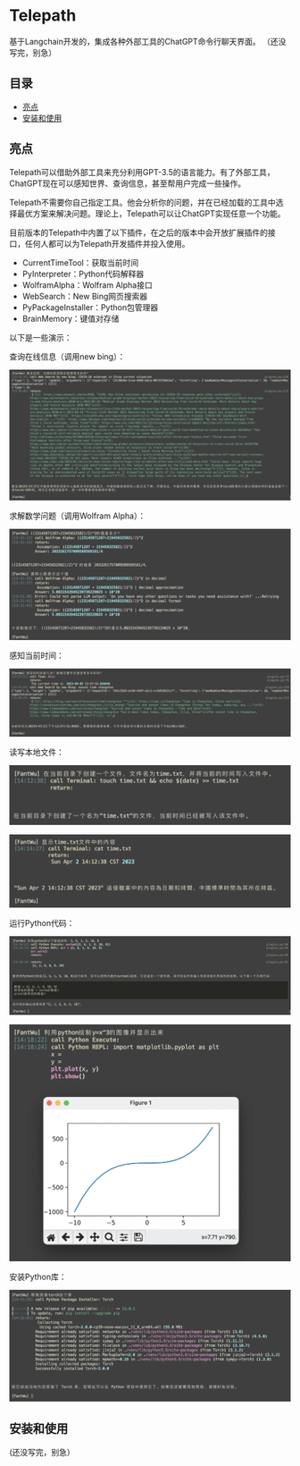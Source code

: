 # Telepath
基于Langchain开发的，集成各种外部工具的ChatGPT命令行聊天界面。
（还没写完，别急）

## 目录

- [亮点](#亮点)
- [安装和使用](#安装和使用)

## 亮点

Telepath可以借助外部工具来充分利用GPT-3.5的语言能力。有了外部工具，ChatGPT现在可以感知世界、查询信息，甚至帮用户完成一些操作。

Telepath不需要你自己指定工具。他会分析你的问题，并在已经加载的工具中选择最优方案来解决问题。理论上，Telepath可以让ChatGPT实现任意一个功能。

目前版本的Telepath中内置了以下插件，在之后的版本中会开放扩展插件的接口，任何人都可以为Telepath开发插件并投入使用。

- CurrentTimeTool：获取当前时间
- PyInterpreter：Python代码解释器
- WolframAlpha：Wolfram Alpha接口
- WebSearch：New Bing网页搜索器
- PyPackageInstaller：Python包管理器
- BrainMemory：键值对存储

以下是一些演示：

查询在线信息（调用new bing）：

![](https://github.com/FantWu/Telepath/blob/main/images/websearch1.png)

求解数学问题（调用Wolfram Alpha）：

![](https://github.com/FantWu/Telepath/blob/main/images/math1.png)

感知当前时间：

![](https://github.com/FantWu/Telepath/blob/main/images/time.png)

读写本地文件：

![](https://github.com/FantWu/Telepath/blob/main/images/file1.png)

![](https://github.com/FantWu/Telepath/blob/main/images/file2.png)

运行Python代码：

![](https://github.com/FantWu/Telepath/blob/main/images/python1.png)

![](https://github.com/FantWu/Telepath/blob/main/images/python2.png)

安装Python库：

![](https://github.com/FantWu/Telepath/blob/main/images/python3.png)

## 安装和使用

(还没写完，别急）
